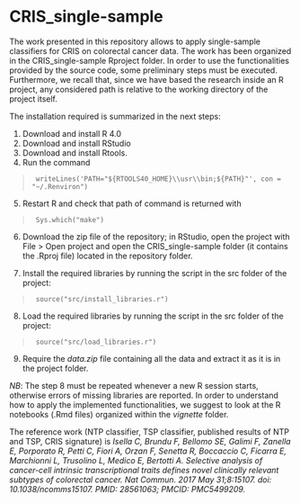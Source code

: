 # CRIS_single-sample

The work presented in this repository allows to apply single-sample classifiers for CRIS on colorectal cancer data. The work has been organized in the CRIS_single-sample Rproject folder. In order to use the functionalities provided by the source code, some preliminary steps must be executed. Furthermore, we recall that, since we have based the research inside an R project, any considered path is relative to the working directory of the project itself. 

The installation required is summarized in the next steps:

1. Download and install R 4.0
2. Download and install RStudio
3. Download and install Rtools.
4. Run the command
	        
  >  <code>    writeLines('PATH="${RTOOLS40_HOME}\\usr\\bin;${PATH}"', con = "~/.Renviron") </code>

5. Restart R and check that path of command is returned with
  
  >  <code>    Sys.which("make") </code>

6. Download the zip file of the repository; in RStudio, open the project with File > Open project and open the CRIS_single-sample folder (it contains the .Rproj file) located in the repository folder.

7. Install the required libraries by running the script in the src folder of the project:

  >  <code>    source("src/install_libraries.r") </code>
  
8. Load the required libraries by running the script in the src folder of the project:

  >  <code>    source("src/load_libraries.r") </code>

9. Require the *data.zip* file containing all the data and extract it as it is in the project folder.

  
*NB*: The step 8 must be repeated whenever a new R session starts, otherwise errors of missing libraries are reported. In order to understand how to apply the implemented functionalities, we suggest to look at the R notebooks (.Rmd files) organized within the *vignette* folder.

The reference work (NTP classifier, TSP classifier, published results of NTP and TSP, CRIS signature) is *Isella C, Brundu F, Bellomo SE, Galimi F, Zanella E, Porporato R, Petti C, Fiori A, Orzan F, Senetta R, Boccaccio C, Ficarra E, Marchionni L, Trusolino L, Medico E, Bertotti A. Selective analysis of cancer-cell intrinsic transcriptional traits defines novel clinically relevant subtypes of colorectal cancer. Nat Commun. 2017 May 31;8:15107. doi: 10.1038/ncomms15107. PMID: 28561063; PMCID: PMC5499209.*

